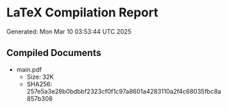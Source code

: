 # LaTeX Compilation Report
Generated: Mon Mar 10 03:53:44 UTC 2025
## Compiled Documents
- main.pdf
  - Size: 32K
  - SHA256: 257e5a3e28b0bdbbf2323cf0f1c97a8601a4283110a2f4c68035fbc8a857b308
